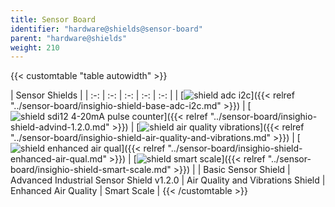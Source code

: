 ```yaml
---
title: Sensor Board
identifier: "hardware@shields@sensor-board"
parent: "hardware@shields"
weight: 210
---
```


{{< customtable "table autowidth" >}}

| Sensor Shields  |
| :-: | :-: | :-: | :-: | :-: |
| [![shield adc i2c](/images/deviceimages/insighio-shield-base-adc-i2c.png?width=20pc)]({{< relref "../sensor-board/insighio-shield-base-adc-i2c.md" >}}) | [![shield sdi12 4-20mA pulse counter](/images/deviceimages/insighio-shield-advind-1.2.0.png?width=20pc)]({{< relref "../sensor-board/insighio-shield-advind-1.2.0.md" >}}) | [![shield air quality vibrations](/images/deviceimages/insighio-shield-air-quality-vibration.png?width=20pc)]({{< relref "../sensor-board/insighio-shield-air-quality-and-vibrations.md" >}}) | [![shield enhanced air qual](/images/deviceimages/insighio-shield-enhanced-air-qual.png?width=20pc)]({{< relref "../sensor-board/insighio-shield-enhanced-air-qual.md" >}}) | [![shield smart scale](/images/deviceimages/insighio-shield-smart-scale.png?width=20pc)]({{< relref "../sensor-board/insighio-shield-smart-scale.md" >}}) |
| Basic Sensor Shield | Advanced Industrial Sensor Shield v1.2.0 | Air Quality and Vibrations Shield | Enhanced Air Quality  | Smart Scale |
{{< /customtable >}}
